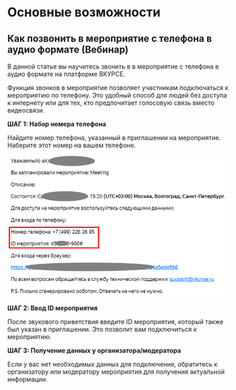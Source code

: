 # Основные возможности

## Как позвонить в мероприятие с телефона в аудио формате (Вебинар)

<!-- TODO: Перенести в раздел для участников -->

В данной статье вы научитесь звонить в в мероприятие с телефона в аудио формате на платформе ВКУРСЕ.

Функция звонков в мероприятие позволяет участникам подключаться к мероприятию по телефону. Это удобный способ для людей без доступа к интернету или для тех, кто предпочитает голосовую связь вместо видеосвязи.

**ШАГ 1: Набор номера телефона**

Найдите номер телефона, указанный в приглашении на мероприятие. Наберите этот номер на вашем телефоне.

![image.png](img/oy2image.png "Пример письма с приглашением")

**ШАГ 2: Ввод ID мероприятия**

После звукового приветствия введите ID мероприятия, который также был указан в приглашении. Это позволит вам подключиться к мероприятию.

**ШАГ 3: Получение данных у организатора/модератора**

Если у вас нет необходимых данных для подключения, обратитесь к организатору или модератору мероприятия для получения актуальной информации.
